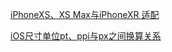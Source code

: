 [iPhoneXS、XS Max与iPhoneXR 适配](https://blog.csdn.net/qq_33608748/article/details/82769570)

[iOS尺寸单位pt、ppi与px之间换算关系](https://www.jianshu.com/p/551bc62f1c8d)